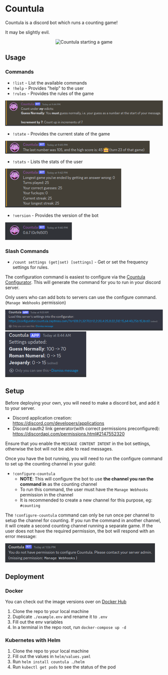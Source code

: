 # Countula

Countula is a discord bot which runs a counting game!

It may be slightly evil.

<p align="center">
  <img src="https://github.com/Zaptross/countula/assets/26305909/2a427bb9-83fc-48b6-be3b-1a4696162ed9" alt="Countula starting a game" />
</p>

## Usage

### Commands

-   `!list` - List the available commands
-   `!help` - Provides "help" to the user
-   `!rules` - Provides the rules of the game

![Rules command output](readme-assets/rules-image.png)

-   `!state` - Provides the current state of the game

![State command output](readme-assets/state-image.png)

-   `!stats` - Lists the stats of the user

![Stats command output](readme-assets/stats-image.png)

-   `!version` - Provides the version of the bot

![Version command output](readme-assets/version-image.png)

### Slash Commands

-   `/count settings (get|set) [settings]` - Get or set the frequency settings for rules.

The configuration command is easiest to configure via the [Countula Configurator](https://countula.zaptross.com/). This will generate the command for you to run in your discord server.

Only users who can add bots to servers can use the configure command. (`Manage Webhooks` permission)

![Settings get](readme-assets/count-settings-get.png)
![Settings set](readme-assets/count-settings-set.png)

## Setup

Before deploying your own, you will need to make a discord bot, and add it to your server.

-   Discord application creation: https://discord.com/developers/applications
-   Discord oauth2 link generator(with correct permissions preconfigured): https://discordapi.com/permissions.html#2147552320

Ensure that you enable the `MESSAGE CONTENT INTENT` in the bot settings, otherwise the bot will not be able to read messages.

Once you have the bot running, you will need to run the configure command to set up the counting channel in your guild:

-   `!configure-countula`
    -   **NOTE**: This will configure the bot to use **the channel you ran the command in** as the counting channel
    -   To run this command, the user must have the `Manage Webhooks` permission in the channel
    -   It is recommended to create a new channel for this purpose, eg: `#counting`

The `!configure-countula` command can only be run once per channel to setup the channel for counting. If you run the command in another channel, it will create a second counting channel running a separate game.
If the user does not have the required permission, the bot will respond with an error message:

![Configure command missing permissions](readme-assets/configure-missing-perms.png)

## Deployment

### Docker

You can check out the image versions over on [Docker Hub](https://hub.docker.com/r/zaptross/countula)

1. Clone the repo to your local machine
2. Duplicate `./example.env` and rename it to `.env`
3. Fill out the env variables
4. In a terminal in the repo root, run `docker-compose up -d`

### Kubernetes with Helm

1. Clone the repo to your local machine
2. Fill out the values in `helm/values.yaml`
3. Run `helm install countula ./helm`
4. Run `kubectl get pods` to see the status of the pod
